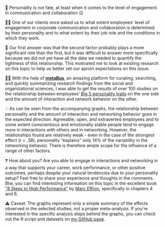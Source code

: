 🔮 Personality is not fate, at least when it comes to the level of engagement in communication and collaboration 😉

🙋‍♀️ One of our clients once asked us to what extent employees’ level of engagement in corporate communication and collaboration is determined by their personality and to what extent by their job role and the conditions in which they work. 

🤔 Our first answer was that the second factor probably plays a more significant role than the first, but it was difficult to answer more specifically because we did not yet have all the data we needed to quantify the tightness of this relationship. This motivated me to look at existing research on this topic to help us better set our apriori expectations on this issue.

👩‍🎓 With the help of [**metaBus**](http://metabus.org/), an amazing platform for curating, searching, and quickly summarizing research findings from the social and organizational sciences, I was able to get the results of over 100 studies on the relationship between employees’ [Big 5 personality traits](https://en.wikipedia.org/wiki/Big_Five_personality_traits) on the one side and the amount of interaction and network behavior on the other.

💡 As can be seen from the accompanying graphs, the relationship between personality and the amount of interaction and networking behavior goes in the expected direction. Agreeable, open, and extraverted employees and to some extent conscientious and emotionally stable people tend to engage more in interactions with others and in networking. However, the relationships found are relatively weak - even in the case of the strongest effect (*r* = .38), personality “explains” only 14% of the variability in the networking behavior. There is therefore ample scope for the influence of a range of other factors.

❓ How about you? Are you able to engage in interactions and networking in a way that supports your career, work performance, or other positive outcomes, perhaps despite your natural tendencies due to your personality setup? Feel free to share your experience and thoughts in the comments. Btw, you can find interesting information on this topic in the excellent book ["8 Steps to High Performance"](https://www.amazon.com/Steps-High-Performance-Change-Ignore/dp/163369397X) by [Marc Effron](https://www.linkedin.com/in/effron/), specifically in chapters 4 and 6.  

⚠️ Caveat: The graphs represent only a simple summary of the effects observed in the selected studies, not a proper meta-analysis. If you're interested in the specific analysis steps behind the graphs, you can check out the R script and datasets on [my GitHub page](https://github.com/lstehlik2809/Personality-interaction-and-networking).

